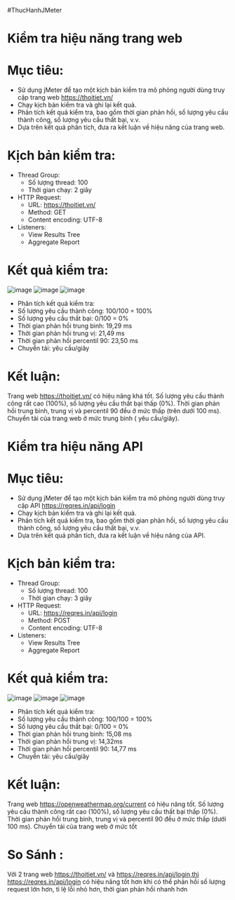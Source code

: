 #ThucHanhJMeter

# Kiểm tra hiệu năng trang web
# Mục tiêu:
- Sử dụng jMeter để tạo một kịch bản kiểm tra mô phỏng người dùng truy cập trang web https://thoitiet.vn/
- Chạy kịch bản kiểm tra và ghi lại kết quả.
- Phân tích kết quả kiểm tra, bao gồm thời gian phản hồi, số lượng yêu cầu thành công, số lượng yêu cầu thất bại, v.v.
- Dựa trên kết quả phân tích, đưa ra kết luận về hiệu năng của trang web.

# Kịch bản kiểm tra:
- Thread Group:
    + Số lượng thread: 100
    + Thời gian chạy: 2 giây
- HTTP Request:
    + URL: https://thoitiet.vn/
    + Method: GET
    + Content encoding: UTF-8
- Listeners:
    + View Results Tree
    + Aggregate Report

# Kết quả kiểm tra:
![image](https://github.com/tungsoi123/TH_Jmeter/assets/124906792/ac4a837c-eabe-440a-aac4-b73b06ecfe30)
![image](https://github.com/tungsoi123/TH_Jmeter/assets/124906792/d237aa51-a547-458f-ac0a-9b7f86f72de8)
![image](https://github.com/tungsoi123/TH_Jmeter/assets/124906792/7cfbe375-e6cc-4eee-8c6d-6450b26682df)

- Phân tích kết quả kiểm tra:
- Số lượng yêu cầu thành công: 100/100 = 100%
- Số lượng yêu cầu thất bại: 0/100 = 0%
- Thời gian phản hồi trung bình: 19,29 ms
- Thời gian phản hồi trung vị: 21,49 ms
- Thời gian phản hồi percentil 90: 23,50 ms
- Chuyển tải:  yêu cầu/giây
# Kết luận:
Trang web https://thoitiet.vn/ có hiệu năng khá tốt. Số lượng yêu cầu thành công rất cao (100%), số lượng yêu cầu thất bại thấp (0%). Thời gian phản hồi trung bình, trung vị và percentil 90 đều ở mức thấp (trên dưới 100 ms). Chuyển tải của trang web ở mức trung bình ( yêu cầu/giây).


# Kiểm tra hiệu năng API
# Mục tiêu:
- Sử dụng jMeter để tạo một kịch bản kiểm tra mô phỏng người dùng truy cập API https://reqres.in/api/login
- Chạy kịch bản kiểm tra và ghi lại kết quả.
- Phân tích kết quả kiểm tra, bao gồm thời gian phản hồi, số lượng yêu cầu thành công, số lượng yêu cầu thất bại, v.v.
- Dựa trên kết quả phân tích, đưa ra kết luận về hiệu năng của API.
  
# Kịch bản kiểm tra:
- Thread Group:
    + Số lượng thread: 100
    + Thời gian chạy: 3 giây
- HTTP Request:
    + URL: https://reqres.in/api/login
    + Method: POST
    + Content encoding: UTF-8
- Listeners:
    + View Results Tree
    + Aggregate Report
      
# Kết quả kiểm tra:
![image](https://github.com/tungsoi123/TH_Jmeter/assets/124906792/d712d970-0ea4-425b-94a2-5f1c9c92edc1)
![image](https://github.com/tungsoi123/TH_Jmeter/assets/124906792/314b3982-5b9e-41f8-872a-93f8d517cba1)
![image](https://github.com/tungsoi123/TH_Jmeter/assets/124906792/a6cd2d1f-6520-4bf6-9116-8eb86ace7bda)

- Phân tích kết quả kiểm tra:
- Số lượng yêu cầu thành công: 100/100 = 100%
- Số lượng yêu cầu thất bại: 0/100 = 0%
- Thời gian phản hồi trung bình: 15,08 ms
- Thời gian phản hồi trung vị: 14,32ms
- Thời gian phản hồi percentil 90: 14,77 ms
- Chuyển tải:  yêu cầu/giây
# Kết luận:
Trang web https://openweathermap.org/current có hiệu năng tốt. Số lượng yêu cầu thành công rất cao (100%), số lượng yêu cầu thất bại thấp (0%). Thời gian phản hồi trung bình, trung vị và percentil 90 đều ở mức thấp (dưới 100 ms). Chuyển tải của trang web ở mức tốt 

# So Sánh :

Với 2 trang web https://thoitiet.vn/ và https://reqres.in/api/login,thì https://reqres.in/api/login có hiệu năng tốt hơn khi có thể phản hồi số lượng request lớn hơn, tỉ lệ lỗi nhỏ hơn, thời gian phản hồi nhanh hơn
